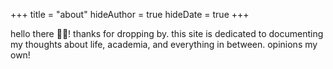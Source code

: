 +++
title = "about"
hideAuthor = true
hideDate = true
+++

hello there 👋🏼! thanks for dropping by. this site is dedicated to documenting my thoughts about life, academia, and everything in between. opinions my own!

